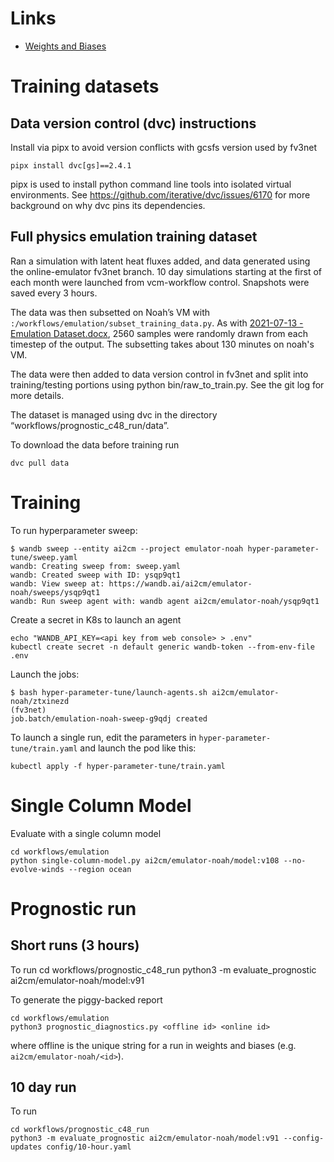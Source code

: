 # Links

- [Weights and Biases](https://wandb.ai/ai2cm/emulator-noah)


# Training datasets


## Data version control (dvc) instructions

Install via pipx to avoid version conflicts with gcsfs version used by fv3net

    pipx install dvc[gs]==2.4.1

pipx is used to install python command line tools into isolated virtual
environments. See https://github.com/iterative/dvc/issues/6170 for more
background on why dvc pins its dependencies.

## Full physics emulation training dataset

Ran a simulation with latent heat fluxes added, and data generated using the
online-emulator fv3net branch. 10 day simulations starting at the first of each
month were launched from vcm-workflow control. Snapshots were saved every 3
hours.

The data was then subsetted on Noah’s VM with
`:/workflows/emulation/subset_training_data.py`.  As with [2021-07-13 -
Emulation
Dataset.docx](https://docs.google.com/document/d/1JEkVRJswfWaKx6ArvLOObNzcnKRrpShg/edit?usp=sharing&ouid=116835339781818087650&rtpof=true&sd=true),
2560 samples were randomly drawn from each timestep of the output. The
subsetting takes about 130 minutes on noah's VM.

The data were then added to data version control in fv3net and split into
training/testing portions using python bin/raw_to_train.py. See the git log for
more details.

The dataset is managed using dvc in the directory
“workflows/prognostic_c48_run/data”. 

To download the data before training run
```
dvc pull data
```

# Training

To run hyperparameter sweep:

    $ wandb sweep --entity ai2cm --project emulator-noah hyper-parameter-tune/sweep.yaml
    wandb: Creating sweep from: sweep.yaml
    wandb: Created sweep with ID: ysqp9qt1
    wandb: View sweep at: https://wandb.ai/ai2cm/emulator-noah/sweeps/ysqp9qt1
    wandb: Run sweep agent with: wandb agent ai2cm/emulator-noah/ysqp9qt1

Create a secret in K8s to launch an agent

    echo "WANDB_API_KEY=<api key from web console> > .env"
    kubectl create secret -n default generic wandb-token --from-env-file .env


Launch the jobs:

    $ bash hyper-parameter-tune/launch-agents.sh ai2cm/emulator-noah/ztxinezd                                                                       (fv3net) 
    job.batch/emulation-noah-sweep-g9qdj created

To launch a single run, edit the parameters in `hyper-parameter-tune/train.yaml` and launch the pod like this:

    kubectl apply -f hyper-parameter-tune/train.yaml
    
# Single Column Model

Evaluate with a single column model

    cd workflows/emulation
    python single-column-model.py ai2cm/emulator-noah/model:v108 --no-evolve-winds --region ocean


# Prognostic run

## Short runs (3 hours)

To run 
    cd workflows/prognostic_c48_run
    python3 -m evaluate_prognostic ai2cm/emulator-noah/model:v91

To generate the piggy-backed report

    cd workflows/emulation
    python3 prognostic_diagnostics.py <offline id> <online id>

where offline is the unique string for a run in weights and biases (e.g.
`ai2cm/emulator-noah/<id>`).

## 10 day run

To run

    cd workflows/prognostic_c48_run
    python3 -m evaluate_prognostic ai2cm/emulator-noah/model:v91 --config-updates config/10-hour.yaml
